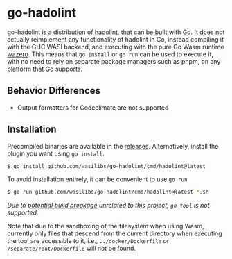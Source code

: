 # go-hadolint

go-hadolint is a distribution of [hadolint][1], that can be built with Go. It does not actually reimplement any
functionality of hadolint in Go, instead compiling it with the GHC WASI backend, and
executing with the pure Go Wasm runtime [wazero][2]. This means that `go install` or `go run`
can be used to execute it, with no need to rely on separate package managers such as pnpm,
on any platform that Go supports.

## Behavior Differences

- Output formatters for Codeclimate are not supported

## Installation

Precompiled binaries are available in the [releases](https://github.com/wasilibs/go-hadolint/releases).
Alternatively, install the plugin you want using `go install`.

```bash
$ go install github.com/wasilibs/go-hadolint/cmd/hadolint@latest
```

To avoid installation entirely, it can be convenient to use `go run`

```bash
$ go run github.com/wasilibs/go-hadolint/cmd/hadolint@latest *.sh
```

_Due to [potential build breakage](https://github.com/golang/go/issues/71192) unrelated to this project,
`go tool` is not supported._

Note that due to the sandboxing of the filesystem when using Wasm, currently only files that descend
from the current directory when executing the tool are accessible to it, i.e., `../docker/Dockerfile` or
`/separate/root/Dockerfile` will not be found.

[1]: https://github.com/hadolint/hadolint
[2]: https://wazero.io/
